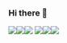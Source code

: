 ### Hi there 👋

<img src="https://img.shields.io/badge/-HTML5-E34F26?&logo=html5&logoColor=white"/><img src="https://img.shields.io/badge/-CSS3-1572B6?&logo=css3&logoColor=white"/><img src="https://img.shields.io/badge/-JavaScript-F7DF1E?&logo=javascript&logoColor=white"/>
<img src="https://img.shields.io/badge/React-61DAFB?style=flat&logo=React&logoColor=black"/><img src="https://img.shields.io/badge/-Vue.js-4FC08D?&logo=vue.js&logoColor=white"/><img src="https://img.shields.io/badge/-GitHub-181717?&logo=github&logoColor=white"/>
<!--
**clo-lpT/clo-lpT** is a ✨ _special_ ✨ repository because its `README.md` (this file) appears on your GitHub profile.

Here are some ideas to get you started:

- 🔭 I’m currently working on ...
- 🌱 I’m currently learning ...
- 👯 I’m looking to collaborate on ...
- 🤔 I’m looking for help with ...
- 💬 Ask me about ...
- 📫 How to reach me: ...
- 😄 Pronouns: ...
- ⚡ Fun fact: ...
-->
